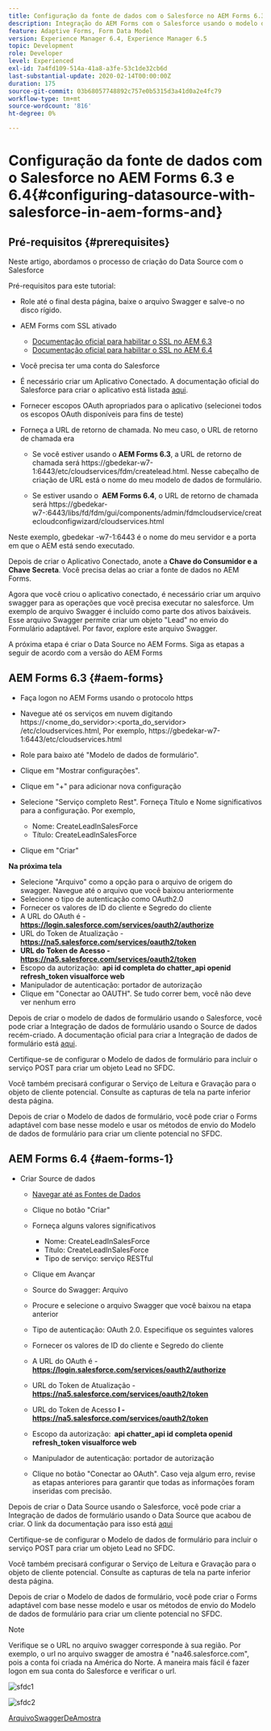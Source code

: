 ```yaml
---
title: Configuração da fonte de dados com o Salesforce no AEM Forms 6.3 e 6.4
description: Integração do AEM Forms com o Salesforce usando o modelo de dados de formulário
feature: Adaptive Forms, Form Data Model
version: Experience Manager 6.4, Experience Manager 6.5
topic: Development
role: Developer
level: Experienced
exl-id: 7a4fd109-514a-41a8-a3fe-53c1de32cb6d
last-substantial-update: 2020-02-14T00:00:00Z
duration: 175
source-git-commit: 03b68057748892c757e0b5315d3a41d0a2e4fc79
workflow-type: tm+mt
source-wordcount: '816'
ht-degree: 0%

---
```


# Configuração da fonte de dados com o Salesforce no AEM Forms 6.3 e 6.4{#configuring-datasource-with-salesforce-in-aem-forms-and}

## Pré-requisitos {#prerequisites}

Neste artigo, abordamos o processo de criação do Data Source com o Salesforce

Pré-requisitos para este tutorial:

* Role até o final desta página, baixe o arquivo Swagger e salve-o no disco rígido.
* AEM Forms com SSL ativado

   * [Documentação oficial para habilitar o SSL no AEM 6.3](https://helpx.adobe.com/experience-manager/6-3/sites/administering/using/ssl-by-default.html)
   * [Documentação oficial para habilitar o SSL no AEM 6.4](https://helpx.adobe.com/experience-manager/6-4/sites/administering/using/ssl-by-default.html)

* Você precisa ter uma conta do Salesforce
* É necessário criar um Aplicativo Conectado. A documentação oficial do Salesforce para criar o aplicativo está listada [aqui](https://help.salesforce.com/articleView?id=connected_app_create.htm&amp;type=0).
* Fornecer escopos OAuth apropriados para o aplicativo (selecionei todos os escopos OAuth disponíveis para fins de teste)
* Forneça a URL de retorno de chamada. No meu caso, o URL de retorno de chamada era

   * Se você estiver usando o **AEM Forms 6.3**, a URL de retorno de chamada será https://gbedekar-w7-1:6443/etc/cloudservices/fdm/createlead.html. Nesse cabeçalho de criação de URL está o nome do meu modelo de dados de formulário.

   * Se estiver usando o **&#x200B; AEM Forms 6.4**, o URL de retorno de chamada será https://gbedekar-w7-:6443/libs/fd/fdm/gui/components/admin/fdmcloudservice/createcloudconfigwizard/cloudservices.html

Neste exemplo, gbedekar -w7-1:6443 é o nome do meu servidor e a porta em que o AEM está sendo executado.

Depois de criar o Aplicativo Conectado, anote a **Chave do Consumidor e a Chave Secreta**. Você precisa delas ao criar a fonte de dados no AEM Forms.

Agora que você criou o aplicativo conectado, é necessário criar um arquivo swagger para as operações que você precisa executar no salesforce. Um exemplo de arquivo Swagger é incluído como parte dos ativos baixáveis. Esse arquivo Swagger permite criar um objeto &quot;Lead&quot; no envio do Formulário adaptável. Por favor, explore este arquivo Swagger.

A próxima etapa é criar o Data Source no AEM Forms. Siga as etapas a seguir de acordo com a versão do AEM Forms

## AEM Forms 6.3 {#aem-forms}

* Faça logon no AEM Forms usando o protocolo https
* Navegue até os serviços em nuvem digitando https://&lt;nome_do_servidor>:&lt;porta_do_servidor> /etc/cloudservices.html, Por exemplo, https://gbedekar-w7-1:6443/etc/cloudservices.html
* Role para baixo até &quot;Modelo de dados de formulário&quot;.
* Clique em &quot;Mostrar configurações&quot;.
* Clique em &quot;+&quot; para adicionar nova configuração
* Selecione &quot;Serviço completo Rest&quot;. Forneça Título e Nome significativos para a configuração. Por exemplo,

   * Nome: CreateLeadInSalesForce
   * Título: CreateLeadInSalesForce

* Clique em &quot;Criar&quot;

**Na próxima tela &#x200B;**

* Selecione &quot;Arquivo&quot; como a opção para o arquivo de origem do swagger. Navegue até o arquivo que você baixou anteriormente
* Selecione o tipo de autenticação como OAuth2.0
* Fornecer os valores de ID do cliente e Segredo do cliente
* A URL do OAuth é - **https://login.salesforce.com/services/oauth2/authorize**
* URL do Token de Atualização - **https://na5.salesforce.com/services/oauth2/token**
* **URL do Token de Acesso - https://na5.salesforce.com/services/oauth2/token**
* Escopo da autorização: **&#x200B; api   id completa do chatter_api   openid   refresh_token visualforce web**
* Manipulador de autenticação: portador de autorização
* Clique em &quot;Conectar ao OAUTH&quot;. Se tudo correr bem, você não deve ver nenhum erro

Depois de criar o modelo de dados de formulário usando o Salesforce, você pode criar a Integração de dados de formulário usando o Source de dados recém-criado. A documentação oficial para criar a Integração de dados de formulário está [aqui](https://helpx.adobe.com/aem-forms/6-3/data-integration.html).

Certifique-se de configurar o Modelo de dados de formulário para incluir o serviço POST para criar um objeto Lead no SFDC.

Você também precisará configurar o Serviço de Leitura e Gravação para o objeto de cliente potencial. Consulte as capturas de tela na parte inferior desta página.

Depois de criar o Modelo de dados de formulário, você pode criar o Forms adaptável com base nesse modelo e usar os métodos de envio do Modelo de dados de formulário para criar um cliente potencial no SFDC.

## AEM Forms 6.4 {#aem-forms-1}

* Criar Source de dados

   * [Navegar até as Fontes de Dados](http://localhost:4502/libs/fd/fdm/gui/components/admin/fdmcloudservice/fdm.html/conf/global)

   * Clique no botão &quot;Criar&quot;
   * Forneça alguns valores significativos

      * Nome: CreateLeadInSalesForce
      * Título: CreateLeadInSalesForce
      * Tipo de serviço: serviço RESTful

   * Clique em Avançar
   * Source do Swagger: Arquivo
   * Procure e selecione o arquivo Swagger que você baixou na etapa anterior
   * Tipo de autenticação: OAuth 2.0. Especifique os seguintes valores
   * Fornecer os valores de ID do cliente e Segredo do cliente
   * A URL do OAuth é - **https://login.salesforce.com/services/oauth2/authorize**
   * URL do Token de Atualização - **https://na5.salesforce.com/services/oauth2/token**
   * URL do Token de Acesso **l - https://na5.salesforce.com/services/oauth2/token**
   * Escopo da autorização: **&#x200B; api chatter_api id completa openid refresh_token visualforce web**
   * Manipulador de autenticação: portador de autorização
   * Clique no botão &quot;Conectar ao OAuth&quot;. Caso veja algum erro, revise as etapas anteriores para garantir que todas as informações foram inseridas com precisão.

Depois de criar o Data Source usando o Salesforce, você pode criar a Integração de dados de formulário usando o Data Source que acabou de criar. O link da documentação para isso está [aqui](https://helpx.adobe.com/experience-manager/6-4/forms/using/create-form-data-models.html)

Certifique-se de configurar o Modelo de dados de formulário para incluir o serviço POST para criar um objeto Lead no SFDC.

Você também precisará configurar o Serviço de Leitura e Gravação para o objeto de cliente potencial. Consulte as capturas de tela na parte inferior desta página.

Depois de criar o Modelo de dados de formulário, você pode criar o Forms adaptável com base nesse modelo e usar os métodos de envio do Modelo de dados de formulário para criar um cliente potencial no SFDC.

>[!NOTE]
>
>Verifique se o URL no arquivo swagger corresponde à sua região. Por exemplo, o url no arquivo swagger de amostra é &quot;na46.salesforce.com&quot;, pois a conta foi criada na América do Norte. A maneira mais fácil é fazer logon em sua conta do Salesforce e verificar o url.

![sfdc1](assets/sfdc1.gif)

![sfdc2](assets/sfdc2.png)

[ArquivoSwaggerDeAmostra](assets/swagger-sales-force-lead.json)
